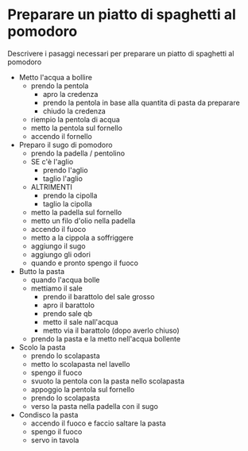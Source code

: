 # Preparare un piatto di spaghetti al pomodoro

Descrivere i pasaggi necessari per preparare un piatto di spaghetti al pomodoro

- Metto l'acqua a bollire
  - prendo la pentola
    - apro la credenza
    - prendo la pentola in base alla quantita di pasta da preparare
    - chiudo la credenza
  - riempio la pentola di acqua
  - metto la pentola sul fornello
  - accendo il fornello
- Preparo il sugo di pomodoro
  - prendo la padella / pentolino
  - SE c'è l'aglio
    - prendo l'aglio
    - taglio l'aglio
  - ALTRIMENTI
    - prendo la cipolla
    - taglio la cipolla
  - metto la padella sul fornello
  - metto un filo d'olio nella padella
  - accendo il fuoco
  - metto a la cippola a soffriggere
  - aggiungo il sugo
  - aggiungo gli odori
  - quando e pronto spengo il fuoco
- Butto la pasta
  - quando l'acqua bolle
  - mettiamo il sale
    - prendo il barattolo del sale grosso
    - apro il barattolo
    - prendo sale qb
    - metto il sale nall'acqua
    - metto via il barattolo (dopo averlo chiuso)
  - prendo la pasta e la metto nell'acqua bollente
- Scolo la pasta
  - prendo lo scolapasta
  - metto lo scolapasta nel lavello
  - spengo il fuoco
  - svuoto la pentola con la pasta nello scolapasta
  - appoggio la pentola sul fornello
  - prendo lo scolapasta
  - verso la pasta nella padella con il sugo
- Condisco la pasta
  - accendo il fuoco e faccio saltare la pasta
  - spengo il fuoco
  - servo in tavola

